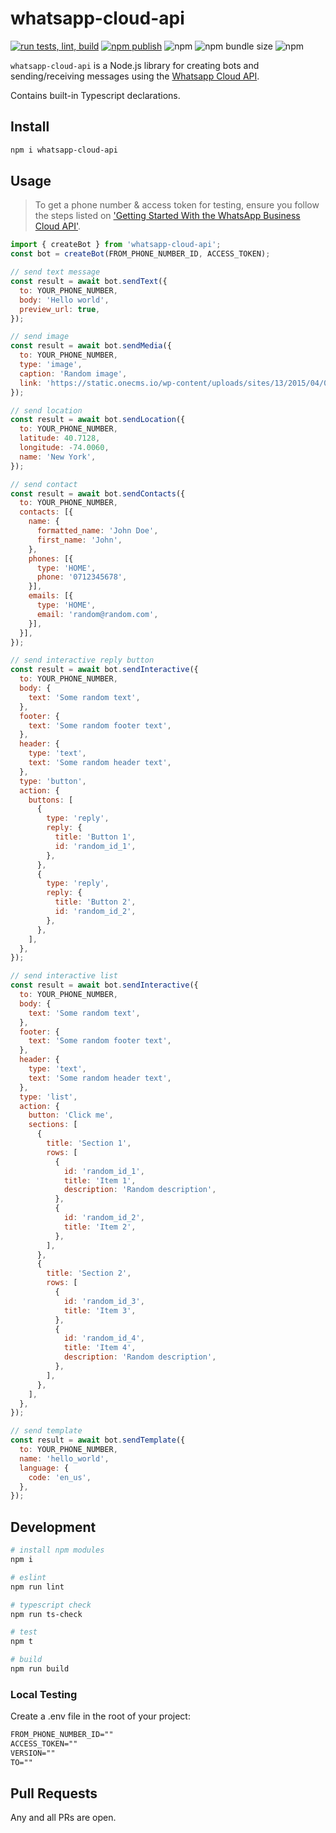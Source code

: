 # whatsapp-cloud-api

[![run tests, lint, build](https://github.com/tawn33y/whatsapp-cloud-api/actions/workflows/tests.yml/badge.svg)](https://github.com/tawn33y/whatsapp-cloud-api/actions/workflows/tests.yml)
[![npm publish](https://github.com/tawn33y/whatsapp-cloud-api/actions/workflows/npm-publish.yml/badge.svg)](https://github.com/tawn33y/whatsapp-cloud-api/actions/workflows/npm-publish.yml)
![npm](https://img.shields.io/npm/v/whatsapp-cloud-api)
![npm bundle size](https://img.shields.io/bundlephobia/min/whatsapp-cloud-api)
![npm](https://img.shields.io/npm/dw/whatsapp-cloud-api)

`whatsapp-cloud-api` is a Node.js library for creating bots and sending/receiving messages using the [Whatsapp Cloud API](https://developers.facebook.com/docs/whatsapp/cloud-api/).

Contains built-in Typescript declarations.

## Install

```bash
npm i whatsapp-cloud-api
```

## Usage

> To get a phone number & access token for testing, ensure you follow the steps listed on ['Getting Started With the WhatsApp Business Cloud API'](https://developers.facebook.com/docs/whatsapp/cloud-api/get-started).

```js
import { createBot } from 'whatsapp-cloud-api';
const bot = createBot(FROM_PHONE_NUMBER_ID, ACCESS_TOKEN);

// send text message
const result = await bot.sendText({
  to: YOUR_PHONE_NUMBER,
  body: 'Hello world',
  preview_url: true,
});

// send image
const result = await bot.sendMedia({
  to: YOUR_PHONE_NUMBER,
  type: 'image',
  caption: 'Random image',
  link: 'https://static.onecms.io/wp-content/uploads/sites/13/2015/04/05/featured.jpg',
});

// send location
const result = await bot.sendLocation({
  to: YOUR_PHONE_NUMBER,
  latitude: 40.7128,
  longitude: -74.0060,
  name: 'New York',
});

// send contact
const result = await bot.sendContacts({
  to: YOUR_PHONE_NUMBER,
  contacts: [{
    name: {
      formatted_name: 'John Doe',
      first_name: 'John',
    },
    phones: [{
      type: 'HOME',
      phone: '0712345678',
    }],
    emails: [{
      type: 'HOME',
      email: 'random@random.com',
    }],
  }],
});

// send interactive reply button
const result = await bot.sendInteractive({
  to: YOUR_PHONE_NUMBER,
  body: {
    text: 'Some random text',
  },
  footer: {
    text: 'Some random footer text',
  },
  header: {
    type: 'text',
    text: 'Some random header text',
  },
  type: 'button',
  action: {
    buttons: [
      {
        type: 'reply',
        reply: {
          title: 'Button 1',
          id: 'random_id_1',
        },
      },
      {
        type: 'reply',
        reply: {
          title: 'Button 2',
          id: 'random_id_2',
        },
      },
    ],
  },
});

// send interactive list
const result = await bot.sendInteractive({
  to: YOUR_PHONE_NUMBER,
  body: {
    text: 'Some random text',
  },
  footer: {
    text: 'Some random footer text',
  },
  header: {
    type: 'text',
    text: 'Some random header text',
  },
  type: 'list',
  action: {
    button: 'Click me',
    sections: [
      {
        title: 'Section 1',
        rows: [
          {
            id: 'random_id_1',
            title: 'Item 1',
            description: 'Random description',
          },
          {
            id: 'random_id_2',
            title: 'Item 2',
          },
        ],
      },
      {
        title: 'Section 2',
        rows: [
          {
            id: 'random_id_3',
            title: 'Item 3',
          },
          {
            id: 'random_id_4',
            title: 'Item 4',
            description: 'Random description',
          },
        ],
      },
    ],
  },
});

// send template
const result = await bot.sendTemplate({
  to: YOUR_PHONE_NUMBER,
  name: 'hello_world',
  language: {
    code: 'en_us',
  },
});
```

## Development

```bash
# install npm modules
npm i

# eslint
npm run lint

# typescript check
npm run ts-check

# test
npm t

# build
npm run build
```

### Local Testing

Create a .env file in the root of your project:

```txt
FROM_PHONE_NUMBER_ID=""
ACCESS_TOKEN=""
VERSION=""
TO=""
```

## Pull Requests

Any and all PRs are open.
